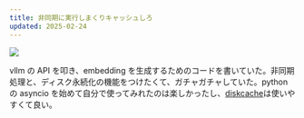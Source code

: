 ```yaml
---
title: 非同期に実行しまくりキャッシュしろ
updated: 2025-02-24
---
```

![](https://i.imgur.com/JFbfXRV.jpeg)


vllm の API を叩き、embedding を生成するためのコードを書いていた。非同期処理と、ディスク永続化の機能をつけたくて、ガチャガチャしていた。python の asyncio を始めて自分で使ってみれたのは楽しかったし、[diskcache](https://github.com/grantjenks/python-diskcache)は使いやすくて良い。